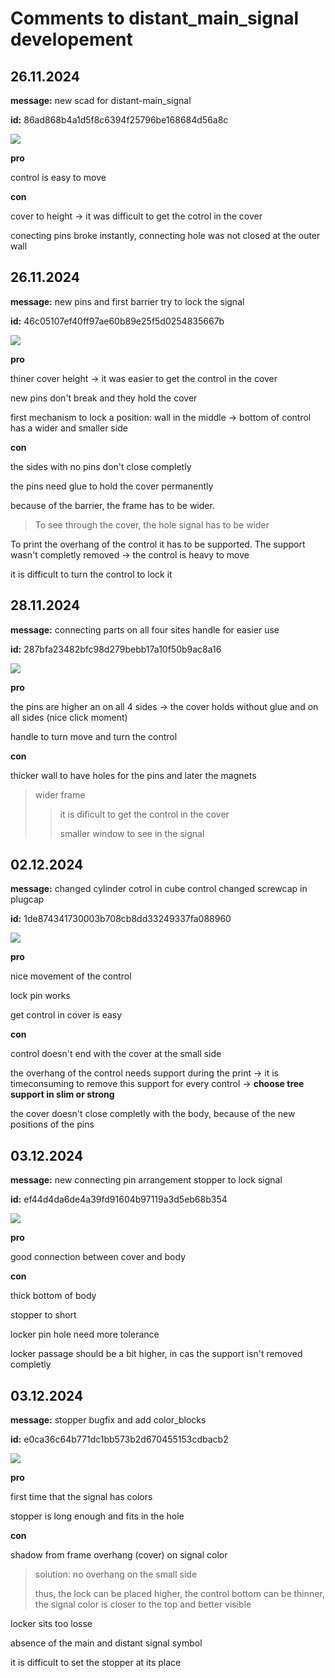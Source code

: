 # Comments to distant_main_signal developement

## 26.11.2024

**message:** new scad for distant-main_signal

**id:** 86ad868b4a1d5f8c6394f25796be168684d56a8c

![](_assets\scad\pictures_distant_main_signal_developement\signal-26_11_24_1.png)

**pro**

control is easy to move

**con**

cover to height -> it was difficult to get the cotrol in the cover

conecting pins broke instantly, connecting hole was not closed at the outer wall

## 26.11.2024

**message:** new pins and first barrier try to lock the signal

**id:** 46c05107ef40ff97ae60b89e25f5d0254835667b

![](_assets\scad\pictures_distant_main_signal_developement\signal-26_11_24_2.png)

**pro**

thiner cover height -> it was easier to get the control in the cover

new pins don't break and they hold the cover

first mechanism to lock a position: wall in the middle -> bottom of control has a wider and smaller side

**con**

the sides with no pins don't close completly

the pins need glue to hold the cover permanently

because of the barrier, the frame has to be wider.

> To see through the cover, the hole signal has to be wider

To print the overhang of the control it has to be supported. The support wasn't completly removed -> the control is heavy to move

it is difficult to turn the control to lock it

## 28.11.2024

**message:** connecting parts on all four sites
handle for easier use

**id:** 287bfa23482bfc98d279bebb17a10f50b9ac8a16

![](_assets\scad\pictures_distant_main_signal_developement\signal-28_11_24.png)

**pro**

the pins are higher an on all 4 sides -> the cover holds without glue and on all sides (nice click moment)

handle to turn move and turn the control

**con**

thicker wall to have holes for the pins and later the magnets

> wider frame
> 
> > it is dificult to get the control in the cover
> > 
> > smaller window to see in the signal

## 02.12.2024

**message:** changed cylinder cotrol in cube control
changed screwcap in plugcap

**id:** 1de874341730003b708cb8dd33249337fa088960

![](_assets\scad\pictures_distant_main_signal_developement\signal-02_12_24.png)

**pro**

nice movement of the control

lock pin works

get control in cover is easy

**con**

control doesn't end with the cover at the small side

the overhang of the control needs support during the print -> it is timeconsuming to  remove this support for every control -> **choose tree support in slim or strong** 

the cover doesn't close completly with the body, because of the new positions of the pins

## 03.12.2024

**message:** new connecting pin arrangement
stopper to lock signal

**id:** ef44d4da6de4a39fd91604b97119a3d5eb68b354

![](_assets/scad/pictures_distant_main_signal_developement/signal-28_11_24.png)

**pro**

good connection between cover and body

**con**

thick bottom of body

stopper to short

locker pin hole need more tolerance

locker passage should be a bit higher, in cas the support isn't removed completly

## 03.12.2024

**message:** stopper bugfix and add color_blocks

**id:** e0ca36c64b771dc1bb573b2d670455153cdbacb2

![](_assets/scad/pictures_distant_main_signal_developement/signal-28_11_24.png)

**pro**

first time that the signal has colors

stopper is long enough and fits in the hole

**con**

shadow from frame overhang (cover) on signal color

> solution: no overhang on the small side
> 
> thus, the lock can be placed higher, the control bottom can be thinner, the signal color is closer to the top and better visible

locker sits too losse

absence of the main and distant signal symbol 

it is difficult to set the stopper at its place
